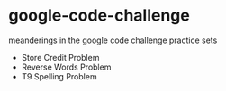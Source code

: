 google-code-challenge
=====================

meanderings in the google code challenge practice sets

- Store Credit Problem
- Reverse Words Problem
- T9 Spelling Problem
